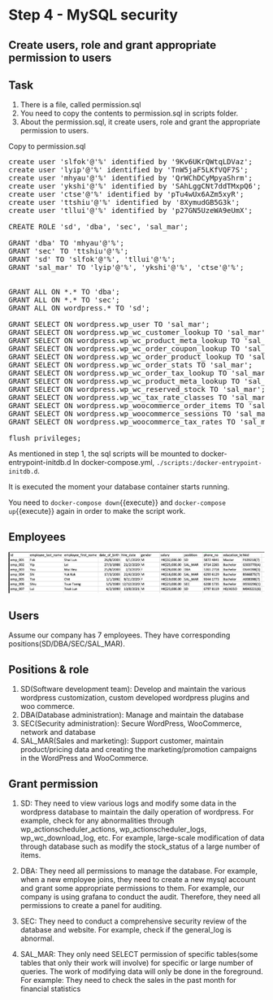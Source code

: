 <!-- README.md is generated from mysql_limit_permission.Rmd. Please edit that file -->
# Step 4 - MySQL security
## Create users, role and grant appropriate permission to users

## Task
1. There is a file, called permission.sql
2. You need to copy the contents to permission.sql in scripts folder.
3. About the permission.sql, it create users, role and grant the appropriate permission to users.

Copy to permission.sql

<pre class="file">
create user 'slfok'@'%' identified by '9Kv6UKrQWtqLDVaz';
create user 'lyip'@'%' identified by 'TnW5jaF5LKfVQF7S';
create user 'mhyau'@'%' identified by 'QrWChDCyMpyaShrm';
create user 'ykshi'@'%' identified by 'SAhLggCNt7ddTMxpQ6';
create user 'ctse'@'%' identified by 'pTu4wUx6AZm5xyR';
create user 'ttshiu'@'%' identified by '8XymudGB5G3k';
create user 'tllui'@'%' identified by 'p27GN5UzeWA9eUmX'; 

CREATE ROLE 'sd', 'dba', 'sec', 'sal_mar';

GRANT 'dba' TO 'mhyau'@'%';
GRANT 'sec' TO 'ttshiu'@'%';
GRANT 'sd' TO 'slfok'@'%', 'tllui'@'%';
GRANT 'sal_mar' TO 'lyip'@'%', 'ykshi'@'%', 'ctse'@'%';


GRANT ALL ON *.* TO 'dba';
GRANT ALL ON *.* TO 'sec';
GRANT ALL ON wordpress.* TO 'sd';

GRANT SELECT ON wordpress.wp_user TO 'sal_mar';
GRANT SELECT ON wordpress.wp_wc_customer_lookup TO 'sal_mar';
GRANT SELECT ON wordpress.wp_wc_product_meta_lookup TO 'sal_mar';
GRANT SELECT ON wordpress.wp_wc_order_coupon_lookup TO 'sal_mar';
GRANT SELECT ON wordpress.wp_wc_order_product_lookup TO 'sal_mar';
GRANT SELECT ON wordpress.wp_wc_order_stats TO 'sal_mar';
GRANT SELECT ON wordpress.wp_wc_order_tax_lookup TO 'sal_mar';
GRANT SELECT ON wordpress.wp_wc_product_meta_lookup TO 'sal_mar';
GRANT SELECT ON wordpress.wp_wc_reserved_stock TO 'sal_mar';
GRANT SELECT ON wordpress.wp_wc_tax_rate_classes TO 'sal_mar';
GRANT SELECT ON wordpress.wp_woocommerce_order_items TO 'sal_mar';
GRANT SELECT ON wordpress.wp_woocommerce_sessions TO 'sal_mar';
GRANT SELECT ON wordpress.wp_woocommerce_tax_rates TO 'sal_mar';

flush privileges;
</pre>


As mentioned in step 1, the sql scripts will be mounted to docker-entrypoint-initdb.d
In docker-compose.yml, `./scripts:/docker-entrypoint-initdb.d`. 

It is executed the moment your database container starts running. 

You need to `docker-compose down`{{execute}} and `docker-compose up`{{execute}} again in order to make the script work.

## Employees
![wp_plugin](./assets/employees_table.png)

## Users
Assume our company has 7 employees.
They have corresponding positions(SD/DBA/SEC/SAL_MAR).

## Positions & role
1. SD(Software development team): Develop and maintain the various wordpress customization, custom developed wordpress plugins and woo commerce.
2. DBA(Database administration): Manage and maintain the database
3. SEC(Security administration): Secure WordPress, WooCommerce, network and database
4. SAL_MAR(Sales and marketing): Support customer, maintain product/pricing data and creating the marketing/promotion campaigns in the WordPress and WooCommerce. 

## Grant permission
1. SD: They need to view various logs and modify some data in the wordpress database to maintain the daily operation of wordpress.
       For example, check for any abnormalities through wp_actionscheduler_actions, wp_actionscheduler_logs, wp_wc_download_log, etc.
       For example, large-scale modification of data through database such as modify the stock_status of a large number of items.
       
2. DBA: They need all permissions to manage the database.
       For example, when a new employee joins, they need to create a new mysql account and grant some appropriate permissions to them.
       For example, our company is using grafana to conduct the audit. Therefore, they need all permissions to create a panel for auditing.
       
3. SEC: They need to conduct a comprehensive security review of the database and website.
        For example, check if the general_log is abnormal.
        
4. SAL_MAR: They only need SELECT permission of specific tables(some tables that only their work will involve) for specific or large number of queries.
            The work of modifying data will only be done in the foreground.
            For example: They need to check the sales in the past month for financial statistics

